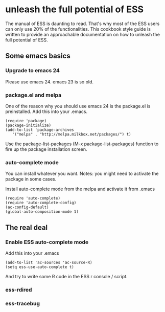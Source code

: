 # unleash the full potential of ESS

The manual of ESS is daunting to read. That's why most of the ESS users can only use 20% of the functionalities. This cookbook style guide is written to provide an approachable documentation on how to unleash the full potential of ESS.

## Some emacs basics

### Upgrade to emacs 24

Please use emacs 24. emacs 23 is so old.

### package.el and melpa

One of the reason why you should use emacs 24 is the package.el is preinstalled. Add this into your .emacs.

```elisp
(require 'package)
(package-initialize)
(add-to-list 'package-archives
   '("melpa" . "http://melpa.milkbox.net/packages/") t)
```

Use the package-list-packages (M-x package-list-packages) function to fire up the package installation screen.

### auto-complete mode

You can install whatever you want. Notes: you might need to activate the package in some cases.

Install auto-complete mode from the melpa and activate it from .emacs

```elisp
(require 'auto-complete)
(require 'auto-complete-config)
(ac-config-default)
(global-auto-composition-mode 1)
```

## The real deal

### Enable ESS auto-complete mode

Add this into your .emacs

```elisp
(add-to-list 'ac-sources 'ac-source-R)
(setq ess-use-auto-complete t)
```

And try to write some R code in the ESS r console / script.

### ess-rdired

### ess-tracebug

